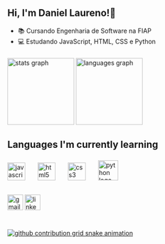<h2 align="left">Hi, I'm Daniel Laureno!👋</h2>

- 📚 Cursando Engenharia de Software na FIAP
- 💻 Estudando JavaScript, HTML, CSS e Python

###

<div align="left">
  <img src="https://github-readme-stats.vercel.app/api?username=daniel-laureano&hide_title=false&hide_rank=false&show_icons=true&include_all_commits=true&count_private=true&disable_animations=false&theme=algolia&locale=en&hide_border=false" height="150" alt="stats graph"  />
  <img src="https://github-readme-stats.vercel.app/api/top-langs?username=daniel-laureano&locale=en&hide_title=false&layout=compact&card_width=320&langs_count=5&theme=algolia&hide_border=false" height="150" alt="languages graph"  />
</div>

<h2 align="left">Languages ​​I'm currently learning</h2>

###

<div align="left">
  <img src="https://cdn.jsdelivr.net/gh/devicons/devicon/icons/javascript/javascript-original.svg" height="40" alt="javascript logo"  />
  <img width="20" />
  <img src="https://cdn.jsdelivr.net/gh/devicons/devicon/icons/html5/html5-original.svg" height="40" alt="html5 logo"  />
  <img width="20" />
  <img src="https://cdn.jsdelivr.net/gh/devicons/devicon/icons/css3/css3-original.svg" height="40" alt="css3 logo"  />
  <img width="20" />
  <img src="https://cdn.jsdelivr.net/gh/devicons/devicon/icons/python/python-original.svg" height="45" alt="python logo"  />
  <img width="30" />
</div>    

###
<h2></h2>

###
<div align="left">
  <a href= "mailto:daniellaureanoluz@gmail.com"><img src="https://img.shields.io/static/v1?message=Gmail&logo=gmail&label=&color=D14836&logoColor=white&labelColor=&style=for-the-badge" height="35" alt="gmail logo" ></a>
  <a href= "https://linkedin.com/in/daniel-laureano-da-luz-71530635a"><img src="https://img.shields.io/static/v1?message=LinkedIn&logo=linkedin&label=&color=0077B5&logoColor=white&labelColor=&style=for-the-badge" height="35" alt="linkedin logo"  />
</div>

###

<br clear="both">

<picture align="center">
  <source media="(prefers-color-scheme: dark)" srcset="https://raw.githubusercontent.com/daniel-laureano/daniel-laureano/output/github-contribution-grid-snake-dark.svg">
  <source media="(prefers-color-scheme: light)" srcset="https://raw.githubusercontent.com/daniel-laureano/daniel-laureano/output/github-contribution-grid-snake-dark.svg">
  <img align="center" alt="github contribution grid snake animation" src="https://raw.githubusercontent.com/daniel-laureano/daniellaureano/output/github-contribution-grid-snake.svg">
</picture>

###
